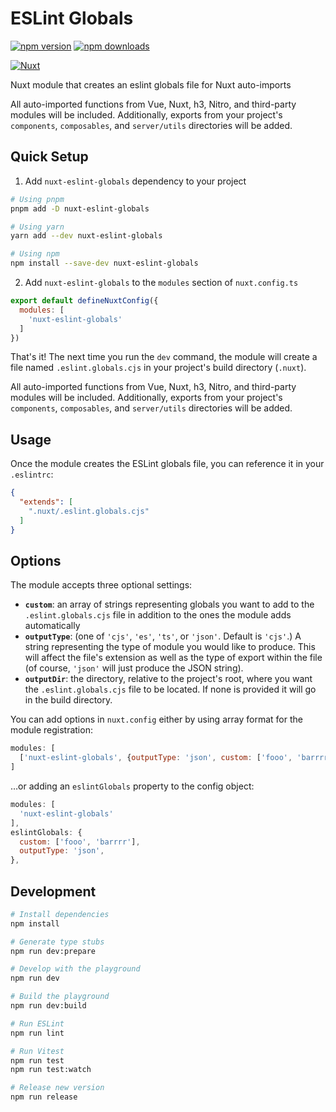 # ESLint Globals

[![npm version][npm-version-src]][npm-version-href]
[![npm downloads][npm-downloads-src]][npm-downloads-href]
<!-- [![License][license-src]][license-href] -->
[![Nuxt][nuxt-src]][nuxt-href]

Nuxt module that creates an eslint globals file for Nuxt auto-imports

All auto-imported functions from Vue, Nuxt, h3, Nitro, and third-party modules will be included. Additionally, exports from your project's `components`, `composables`, and `server/utils` directories will be added.

<!-- - [✨ &nbsp;Release Notes](/CHANGELOG.md) -->
<!-- - [🏀 Online playground](https://stackblitz.com/github/kswedberg/nuxt-eslint-globals?file=playground%2Fapp.vue) -->
<!-- - [📖 &nbsp;Documentation](https://example.com) -->

## Quick Setup

1. Add `nuxt-eslint-globals` dependency to your project

```bash
# Using pnpm
pnpm add -D nuxt-eslint-globals

# Using yarn
yarn add --dev nuxt-eslint-globals

# Using npm
npm install --save-dev nuxt-eslint-globals
```

2. Add `nuxt-eslint-globals` to the `modules` section of `nuxt.config.ts`

```js
export default defineNuxtConfig({
  modules: [
    'nuxt-eslint-globals'
  ]
})
```

That's it! The next time you run the `dev` command, the module will create a file named `.eslint.globals.cjs` in your project's build directory (`.nuxt`).

All auto-imported functions from Vue, Nuxt, h3, Nitro, and third-party modules will be included. Additionally, exports from your project's `components`, `composables`, and `server/utils` directories will be added.

## Usage

Once the module creates the ESLint globals file, you can reference it in your `.eslintrc`:

```json
{
  "extends": [
    ".nuxt/.eslint.globals.cjs"
  ]
}
```

## Options

The module accepts three optional settings:

- **`custom`**: an array of strings representing globals you want to add to the `.eslint.globals.cjs` file in addition to the ones the module adds automatically
- **`outputType`**: (one of `'cjs'`, `'es'`, `'ts'`, or `'json'`. Default is `'cjs'`.) A string representing the type of module you would like to produce. This will affect the file's extension as well as the type of export within the file (of course, `'json'` will just produce the JSON string).
- **`outputDir`**: the directory, relative to the project's root, where you want the `.eslint.globals.cjs` file to be located. If none is provided it will go in the build directory.

You can add options in `nuxt.config` either by using array format for the module registration:

```js
modules: [
  ['nuxt-eslint-globals', {outputType: 'json', custom: ['fooo', 'barrrr']}]
]
```

…or adding an `eslintGlobals` property to the config object:

```js
modules: [
  'nuxt-eslint-globals'
],
eslintGlobals: {
  custom: ['fooo', 'barrrr'],
  outputType: 'json',
},
```

## Development

```bash
# Install dependencies
npm install

# Generate type stubs
npm run dev:prepare

# Develop with the playground
npm run dev

# Build the playground
npm run dev:build

# Run ESLint
npm run lint

# Run Vitest
npm run test
npm run test:watch

# Release new version
npm run release
```

<!-- Badges -->
[npm-version-src]: https://img.shields.io/npm/v/nuxt-eslint-globals/latest.svg?style=flat&colorA=18181B&colorB=28CF8D
[npm-version-href]: https://npmjs.com/package/nuxt-eslint-globals

[npm-downloads-src]: https://img.shields.io/npm/dm/nuxt-eslint-globals.svg?style=flat&colorA=18181B&colorB=28CF8D
[npm-downloads-href]: https://npmjs.com/package/nuxt-eslint-globals


[nuxt-src]: https://img.shields.io/badge/Nuxt-18181B?logo=nuxt.js
[nuxt-href]: https://nuxt.com
